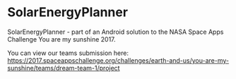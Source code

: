 # SolarEnergyPlanner
SolarEnergyPlanner - part of an Android solution to the NASA Space Apps Challenge You are my sunshine 2017.

You can view our teams submission here: https://2017.spaceappschallenge.org/challenges/earth-and-us/you-are-my-sunshine/teams/dream-team-1/project
